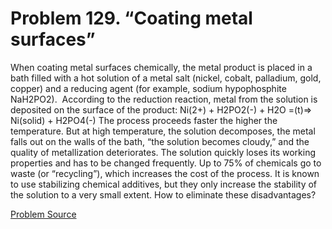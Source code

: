 # Problem 129. “Coating metal surfaces”

When coating metal surfaces chemically, the metal product is placed in a bath filled with a hot solution of a metal salt (nickel, cobalt, palladium, gold, copper) and a reducing agent (for example, sodium hypophosphite NaH2PO2).  According to the reduction reaction, metal from the solution is deposited on the surface of the product: Ni(2+) + H2PO2(-) + H2O =(t)=> Ni(solid) + H2PO4(-) The process proceeds faster the higher the temperature. But at high temperature, the solution decomposes, the metal falls out on the walls of the bath, “the solution becomes cloudy,” and the quality of metallization deteriorates. The solution quickly loses its working properties and has to be changed frequently. Up to 75% of chemicals go to waste (or “recycling”), which increases the cost of the process. It is known to use stabilizing chemical additives, but they only increase the stability of the solution to a very small extent. How to eliminate these disadvantages?

[Problem Source](https://www.trizland.ru/tasks/5075/)